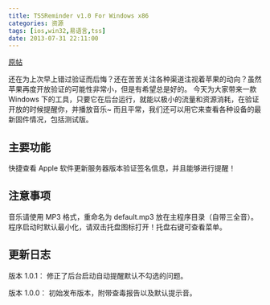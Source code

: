 ```yaml
---
title: TSSReminder v1.0 For Windows x86
categories: 资源
tags: [ios,win32,易语言,tss]
date: 2013-07-31 22:11:00
---
```


[原帖][1]

还在为上次早上错过验证而后悔？还在苦苦关注各种渠道注视着苹果的动向？虽然苹果再度开放验证的可能性非常小，但是有希望总是好的。
今天为大家带来一款 Windows 下的工具，只要它在后台运行，就能以极小的流量和资源消耗，在验证开放的时候提醒你，并播放音乐~
而且平常，我们还可以用它来查看各种设备的最新固件情况，包括测试版。

主要功能
----

快捷查看 Apple 软件更新服务器版本验证签名信息，并且能够进行提醒！

注意事项
----

音乐请使用 MP3 格式，重命名为 default.mp3 放在主程序目录（自带三全音）。程序启动时默认最小化，请双击托盘图标打开！托盘右键可查看菜单。

更新日志
----

版本 1.0.1：
修正了后台启动自动提醒默认不勾选的问题。

版本 1.0.0：
初始发布版本，附带查毒报告以及默认提示音。


  [1]: http://bbs.feng.com/read-htm-tid-6746728.html
